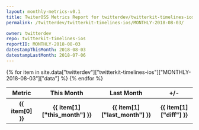 ```yaml
---
layout: monthly-metrics-v0.1
title: TwiterOSS Metrics Report for twitterdev/twitterkit-timelines-ios | MONTHLY-2018-08-03 | 2018-08-03
permalink: /twitterdev/twitterkit-timelines-ios/MONTHLY-2018-08-03/

owner: twitterdev
repo: twitterkit-timelines-ios
reportID: MONTHLY-2018-08-03
datestampThisMonth: 2018-08-03
datestampLastMonth: 2018-07-06
---
```


<table style="width: 100%">
    <tr>
        <th>Metric</th>
        <th>This Month</th>
        <th>Last Month</th>
        <th>+/-</th>
    </tr>
    {% for item in site.data["twitterdev"]["twitterkit-timelines-ios"]["MONTHLY-2018-08-03"]["data"] %}
    <tr>
        <th>{{ item[0] }}</th>
        <th>{{ item[1]["this_month"] }}</th>
        <th>{{ item[1]["last_month"] }}</th>
        <th>{{ item[1]["diff"] }}</th>
    </tr>
    {% endfor %}
</table>

